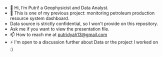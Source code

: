 - 👋 Hi, I’m Putri! a Geophysicist and Data Analyst.
- 💞️ This is one of my previous project: monitoring petroleum production resource system dashboard.
- Data source is strictly confidential, so I won't provide on this repository.
- Ask me if you want to view the presentation file.
- 📫 How to reach me at putridyah13@gmail.com
- ⚡  I'm open to a discussion further about Data or the project I worked on :) 
